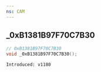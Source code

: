 ```yaml
---
ns: CAM
---
```

## _0xB1381B97F70C7B30

```c
// 0xB1381B97F70C7B30
void _0xB1381B97F70C7B30();
```

```
Introduced: v1180
```


